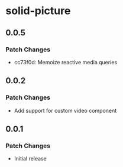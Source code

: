 # solid-picture

## 0.0.5

### Patch Changes

- cc73f0d: Memoize reactive media queries

## 0.0.2

### Patch Changes

- Add support for custom video component

## 0.0.1

### Patch Changes

- Initial release
